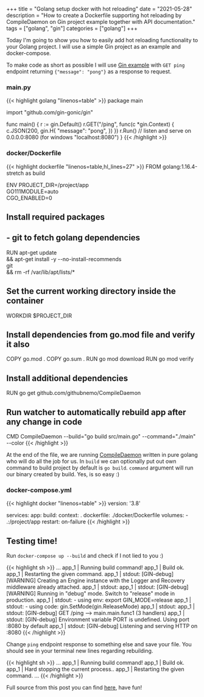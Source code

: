 +++
title = "Golang setup docker with hot reloading"
date = "2021-05-28"
description = "How to create a Dockerfile supporting hot reloading by CompileDaemon on Gin project example together with API documentation."
tags = ["golang", "gin"]
categories = ["golang"]
+++

Today I'm going to show you how to easily add hot reloading functionality to your 
Golang project. I will use a simple Gin project as an example and docker-compose.

To make code as short as possible I will use [Gin example](https://github.com/gin-gonic/gin#quick-start) 
with `GET ping` endpoint returning `{"message": "pong"}` as a response to request.

### **main.py**

{{< highlight golang "linenos=table" >}}
package main

import "github.com/gin-gonic/gin"

func main() {
	r := gin.Default()
	r.GET("/ping", func(c *gin.Context) {
		c.JSON(200, gin.H{
			"message": "pong",
		})
	})
	r.Run() // listen and serve on 0.0.0.0:8080 (for windows "localhost:8080")
}
{{< /highlight >}}


### **docker/Dockerfile**

{{< highlight dockerfile "linenos=table,hl_lines=27" >}}
FROM golang:1.16.4-stretch as build

ENV PROJECT_DIR=/project/app \
    GO111MODULE=auto \
    CGO_ENABLED=0

## Install required packages
## - git to fetch golang dependencies
RUN apt-get update \
    && apt-get install -y --no-install-recommends \
        git \
    && rm -rf /var/lib/apt/lists/*

## Set the current working directory inside the container
WORKDIR $PROJECT_DIR

## Install dependencies from go.mod file and verify it also
COPY go.mod .
COPY go.sum .
RUN go mod download
RUN go mod verify

## Install additional dependencies
RUN go get github.com/githubnemo/CompileDaemon

## Run watcher to automatically rebuild app after any change in code
CMD CompileDaemon --build="go build src/main.go" --command="./main" --color
{{< /highlight >}}

At the end of the file, we are running [CompileDaemon](https://github.com/githubnemo/CompileDaemon)
written in pure golang who will do all the job for us. In `build` we can optionally put out own command to build project
by default is `go build`. `command` argument will run our binary created by build. Yes, is so easy :) 

### **docker-compose.yml**

{{< highlight docker "linenos=table" >}}
version: '3.8'

services:
  app:
    build:
      context: .
      dockerfile: ./docker/Dockerfile
    volumes:
      - .:/project/app
    restart: on-failure
{{< /highlight >}}

## Testing time!

Run `docker-compose up --build` and check if I not lied to you :)

{{< highlight sh >}}
...
app_1  | Running build command!
app_1  | Build ok.
app_1  | Restarting the given command.
app_1  | stdout: [GIN-debug] [WARNING] Creating an Engine instance with the Logger and Recovery middleware already attached.
app_1  | stdout: 
app_1  | stdout: [GIN-debug] [WARNING] Running in "debug" mode. Switch to "release" mode in production.
app_1  | stdout:  - using env:	export GIN_MODE=release
app_1  | stdout:  - using code:	gin.SetMode(gin.ReleaseMode)
app_1  | stdout: 
app_1  | stdout: [GIN-debug] GET    /ping                     --> main.main.func1 (3 handlers)
app_1  | stdout: [GIN-debug] Environment variable PORT is undefined. Using port :8080 by default
app_1  | stdout: [GIN-debug] Listening and serving HTTP on :8080
{{< /highlight >}}

Change `ping` endpoint response to something else and save your file.
You should see in your terminal new lines regarding rebuilding.

{{< highlight sh >}}
...
app_1  | Running build command!
app_1  | Build ok.
app_1  | Hard stopping the current process..
app_1  | Restarting the given command.
...
{{< /highlight >}}

Full source from this post you can find [here](https://github.com/bplociennik/bplociennik-examples/tree/master/golang-docker-hot-reloading), have fun!
